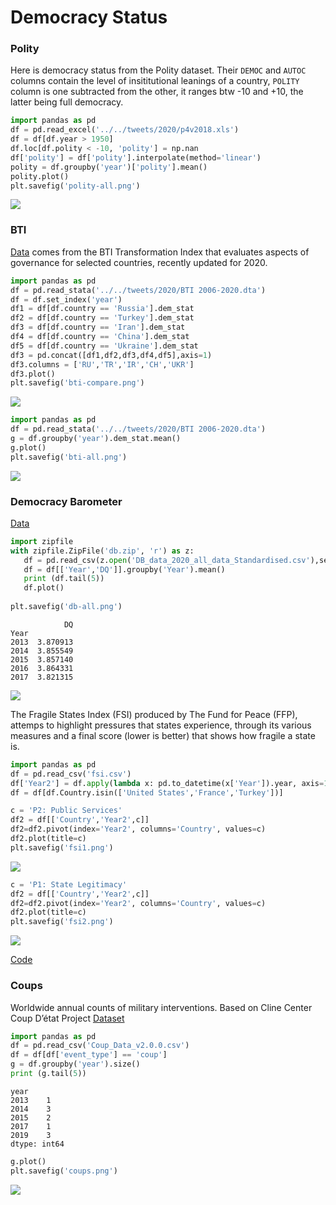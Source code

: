 # Democracy Status 

### Polity

Here is democracy status from the Polity dataset. Their `DEMOC` and
`AUTOC` columns contain the level of insititutional leanings of a
country, `POLITY` column is one subtracted from the other, it ranges
btw -10 and +10, the latter being full democracy.

```python
import pandas as pd
df = pd.read_excel('../../tweets/2020/p4v2018.xls')
df = df[df.year > 1950]
df.loc[df.polity < -10, 'polity'] = np.nan
df['polity'] = df['polity'].interpolate(method='linear')
polity = df.groupby('year')['polity'].mean()
polity.plot()
plt.savefig('polity-all.png')
```

![](polity-all.png)

### BTI

[Data](https://www.bti-project.org/en/meta/downloads.html) comes from
the BTI Transformation Index that evaluates aspects of governance for
selected countries, recently updated for 2020.

```python
import pandas as pd
df = pd.read_stata('../../tweets/2020/BTI 2006-2020.dta')
df = df.set_index('year')
df1 = df[df.country == 'Russia'].dem_stat
df2 = df[df.country == 'Turkey'].dem_stat
df3 = df[df.country == 'Iran'].dem_stat
df4 = df[df.country == 'China'].dem_stat
df5 = df[df.country == 'Ukraine'].dem_stat
df3 = pd.concat([df1,df2,df3,df4,df5],axis=1)
df3.columns = ['RU','TR','IR','CH','UKR']
df3.plot()
plt.savefig('bti-compare.png')
```

![](bti-compare.png)

<a name='btiall'/>

```python
import pandas as pd
df = pd.read_stata('../../tweets/2020/BTI 2006-2020.dta')
g = df.groupby('year').dem_stat.mean()
g.plot()
plt.savefig('bti-all.png')
```

![](bti-all.png)


### Democracy Barometer

[Data](https://democracybarometer.org/data-and-documentation/)

```python
import zipfile
with zipfile.ZipFile('db.zip', 'r') as z:
   df = pd.read_csv(z.open('DB_data_2020_all_data_Standardised.csv'),sep=';') 
   df = df[['Year','DQ']].groupby('Year').mean()   
   print (df.tail(5))
   df.plot()
   
plt.savefig('db-all.png')
```

```text
            DQ
Year          
2013  3.870913
2014  3.855549
2015  3.857140
2016  3.864331
2017  3.821315
```

![](db-all.png)

<a name='fsi'/>

The Fragile States Index (FSI) produced by The Fund for Peace (FFP),
attemps to highlight pressures that states experience, through its
various measures and a final score (lower is better) that shows how
fragile a state is.


```python
import pandas as pd
df = pd.read_csv('fsi.csv')
df['Year2'] = df.apply(lambda x: pd.to_datetime(x['Year']).year, axis=1)
df = df[df.Country.isin(['United States','France','Turkey'])]
```

```python
c = 'P2: Public Services'
df2 = df[['Country','Year2',c]]
df2=df2.pivot(index='Year2', columns='Country', values=c)
df2.plot(title=c)
plt.savefig('fsi1.png')
```

![](fsi1.png)


```python
c = 'P1: State Legitimacy'
df2 = df[['Country','Year2',c]]
df2=df2.pivot(index='Year2', columns='Country', values=c)
df2.plot(title=c)
plt.savefig('fsi2.png')
```

![](fsi2.png)


[Code](fsi.py)

<a name='coups'/>

### Coups

Worldwide annual counts of military interventions. Based on Cline Center
Coup D’état Project [Dataset](https://databank.illinois.edu/datasets/IDB-5672473)

```python
import pandas as pd
df = pd.read_csv('Coup_Data_v2.0.0.csv')
df = df[df['event_type'] == 'coup']
g = df.groupby('year').size()
print (g.tail(5))
```

```text
year
2013    1
2014    3
2015    2
2017    1
2019    3
dtype: int64
```

```python
g.plot()
plt.savefig('coups.png')
```

![](coups.png)


